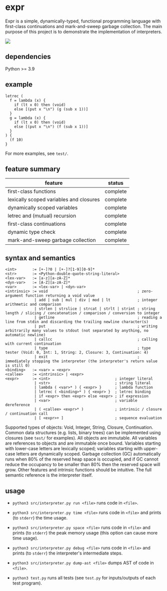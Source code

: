 # expr

Expr is a simple, dynamically-typed, functional programming language with first-class continuations and mark-and-sweep garbage collection.
The main purpose of this project is to demonstrate the implementation of interpreters.

![](https://github.com/sdingcn/expr/actions/workflows/auto-test.yml/badge.svg)

## dependencies

Python >= 3.9

## example

```
letrec (
  f = lambda (x) {
    if (lt x 0) then (void)
    else [(put x "\n") (g (sub x 1))]
  }
  g = lambda (x) {
    if (lt x 0) then (void)
    else [(put x "\n") (f (sub x 1))]
  }
) {
  (f 10)
}
```

For more examples, see `test/`.

## feature summary

| feature | status |
| --- | --- |
| first-class functions | complete |
| lexically scoped variables and closures | complete |
| dynamically scoped variables | complete |
| letrec and (mutual) recursion | complete |
| first-class continuations | complete |
| dynamic type check | complete |
| mark-and-sweep garbage collection | complete |

## syntax and semantics

```
<int>       := [+-]?0 | [+-]?[1-9][0-9]*
<str>       := <Python-double-quote-string-literal>
<lex-var>   := [a-z][a-zA-Z]*
<dyn-var>   := [A-Z][a-zA-Z]*
<var>       := <lex-var> | <dyn-var>
<intrinsic> := void                                        ; zero-argument function returning a void value
             | add | sub | mul | div | mod | lt            ; integer arithmetic and comparison
             | strlen | strslice | strcat | strlt | strint ; string length / slicing / concatenation / comparison / conversion to integer
             | getline                                     ; reading a line from stdin and discarding the trailing newline character(s)
             | put                                         ; writing arbitrarily many values to stdout (not separated by anything, no automatic newline)
             | callcc                                      ; calling with current continuation
             | type                                        ; type tester (Void: 0, Int: 1, String: 2, Closure: 3, Continuation: 4)
             | exit                                        ; immediately stopping the interpreter (the interpreter's return value is still 0)
<binding>   := <var> = <expr>
<callee>    := <intrinsic> | <expr>
<expr>      := <int>                             ; integer literal
             | <str>                             ; string literal
             | lambda ( <var>* ) { <expr> }      ; lambda function
             | letrec ( <binding>* ) { <expr> }  ; letrec binding
             | if <expr> then <expr> else <expr> ; if expression
             | <var>                             ; variable dereference
             | ( <callee> <expr>* )              ; intrinsic / closure / continuation call
             | [ <expr>+ ]                       ; sequence evaluation
```

Supported types of objects: Void, Integer, String, Closure, Continuation.
Common data structures (e.g. lists, binary trees) can be implemented using closures (see `test/` for examples).
All objects are immutable.
All variables are references to objects and are immutable once bound.
Variables starting with lower-case letters are lexically scoped;
variables starting with upper-case letters are dynamically scoped.
Garbage collection (GC) automatically runs when 80% of the reserved heap space is occupied,
and if GC cannot reduce the occupancy to be smaller than 80% then the reserved space will grow.
Other features and intrinsic functions should be intuitive.
The full semantic reference is the interpreter itself.

## usage

+ `python3 src/interpreter.py run <file>` runs code in `<file>`.

+ `python3 src/interpreter.py time <file>` runs code in `<file>` and prints (to `stderr`) the time usage.

+ `python3 src/interpreter.py space <file>` runs code in `<file>` and prints (to `stderr`) the peak memory usage (this option can cause more time usage).

+ `python3 src/interpreter.py debug <file>` runs code in `<file>` and prints (to `stderr`) the interpreter's intermediate steps.

+ `python3 src/interpreter.py dump-ast <file>` dumps AST of code in `<file>`.

+ `python3 test.py` runs all tests (see `test.py` for inputs/outputs of each test program).
